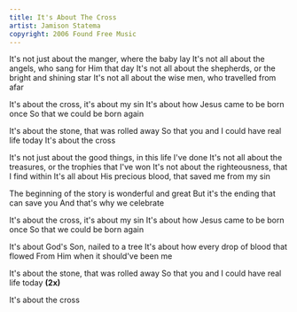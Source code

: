 ```yaml
---
title: It's About The Cross
artist: Jamison Statema
copyright: 2006 Found Free Music
---
```


It's not just about the manger, where the baby lay
It's not all about the angels, who sang for Him that day
It's not all about the shepherds, or the bright and shining star
It's not all about the wise men, who travelled from afar

It's about the cross, it's about my sin
It's about how Jesus came to be born once
So that we could be born again

It's about the stone, that was rolled away
So that you and I could have real life today
It's about the cross

It's not just about the good things, in this life I've done
It's not all about the treasures, or the trophies that I've won
It's not about the righteousness, that I find within
It's all about His precious blood, that saved me from my sin

The beginning of the story is wonderful and great
But it's the ending that can save you
And that's why we celebrate

It's about the cross, it's about my sin
It's about how Jesus came to be born once
So that we could be born again

It's about God's Son, nailed to a tree
It's about how every drop of blood that flowed
From Him when it should've been me

It's about the stone, that was rolled away
So that you and I could have real life today    <strong>(2x)</strong>

It's about the cross


